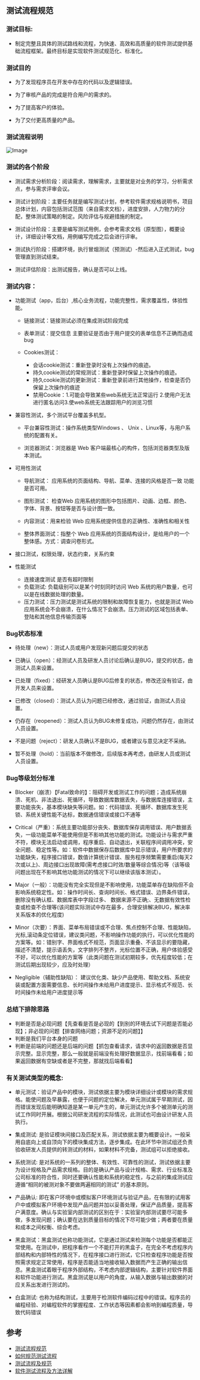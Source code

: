 ## 测试流程规范

### 测试目标: 
+ 制定完整且具体的测试路线和流程，为快速、高效和高质量的软件测试提供基础流程框架。最终目标是实现软件测试规范化、标准化。

### 测试目的

+ 为了发现程序员在开发中存在的代码以及逻辑错误。

+ 为了审核产品的完成是符合用户的需求的。

+ 为了提高客户的体验。

+ 为了交付更高质量的产品。

### 测试流程说明

![Image](./assets/test-flow.jpg
)

### 测试的各个阶段

+ 测试需求分析阶段：阅读需求，理解需求，主要就是对业务的学习，分析需求点，参与需求评审会议。

+ 测试计划阶段：主要任务就是编写测试计划，参考软件需求规格说明书，项目总体计划，内容包括测试范围（来自需求文档），进度安排，人力物力的分配，整体测试策略的制定。风险评估与规避措施的制定。

+ 测试设计阶段：主要是编写测试用例，会参考需求文档（原型图），概要设计，详细设计等文档，用例编写完成之后会进行评审。

+ 测试执行阶段：搭建环境，执行冒烟测试（预测试）-然后进入正式测试，bug管理直到测试结束。

+ 测试评估阶段：出测试报告，确认是否可以上线。


### 测试内容：

+ 功能测试（app，后台）,核心业务流程，功能完整性，需求覆盖性，体验性能。
    - 链接测试：链接测试必须在集成测试阶段完成

    - 表单测试：提交信息 主要验证是否由于用户提交的表单信息不正确而造成bug

    - Cookies测试：
        * 会话cookie测试：重新登录时没有上次操作的痕迹。
        * 持久cookie测试的常规测试：重新登录时保留上次操作的痕迹。
        * 持久cookie测试的更新测试：重新登录前进行其他操作，检查是否仍保留上次操作的痕迹
        * 禁用Cookie：1.可能会导致某些web系统无法正常运行 2.使用户无法进行匿名访问3.使web系统无法跟踪用户的浏览习惯

+ 兼容性测试，多个测试平台覆盖多机型。
    - 平台兼容性测试：操作系统类型Windows 、 Unix 、Linux等，与用户系统的配置有关。

    - 浏览器测试：浏览器是 Web 客户端最核心的构件，包括浏览器类型及版本测试。 

+ 可用性测试 
    - 导航测试： 应用系统的页面结构、导航、菜单、连接的风格是否一致  功能是否可用。

    - 图形测试： 检查Web 应用系统的图形中包括图片、动画、边框、颜色、字体、背景、按钮等是否与设计图一致。

    - 内容测试：用来检验 Web 应用系统提供信息的正确性、准确性和相关性

    - 整体界面测试：指整个 Web 应用系统的页面结构设计，是给用户的一个整体感。方式：调查问卷形式。

+ 接口测试，权限处理，状态约束，关系约束

+ 性能测试
    - 连接速度测试  是否有超时限制
    - 负载测试: 负载级别可以是某个时刻同时访问 Web 系统的用户数量，也可以是在线数据处理的数量。
    - 压力测试：压力测试是测试系统的限制和故障恢复能力，也就是测试 Web 应用系统会不会崩溃，在什么情况下会崩溃。压力测试的区域包括表单、登陆和其他信息传输页面等


### Bug状态标准

+ 待处理（new）：测试人员或用户发现新问题后提交的状态

+ 已确认（open）：经测试人员及研发人员讨论后确认是BUG，提交的状态，由测试人员来设置。

+ 已处理（fixed）：经研发人员确认是BUG后修复的状态，修改还没有验证，由开发人员来设置。

+ 已修改（closed）：测试人员认为问题已经修改，通过验证，由测试人员设置。

+ 仍存在（reopened）：测试人员认为BUG未修复成功，问题仍然存在，由测试人员设置。

+ 不是问题（reject）：研发人员确认不是BUG，或者建议与意见决定不采纳。

+ 暂不处理（hold）：当前版本不做修改，后续版本再考虑，由研发人员或测试人员设置。

### Bug等级划分标准
+ Blocker（崩溃）【Fatal致命的】：阻碍开发或测试工作的问题；造成系统崩溃、死机、非法退出、死循环，导致数据库数据丢失，与数据库连接错误，主要功能丧失，基本模块缺失等问题。如：代码错误、死循环、数据库发生死锁、系统关键性能不达标，数据通信错误或接口不通等

+ Critical（严重）：系统主要功能部分丧失、数据库保存调用错误、用户数据丢失，一级功能菜单不能使用但是不影响其他功能的测试。功能设计与需求严重不符，模块无法启动或调用，程序重启、自动退出，关联程序间调用冲突，安全问题、稳定性等。如：软件中数据保存后数据库中显示错误，用户所要求的功能缺失，程序接口错误，数值计算统计错误、服务程序频繁需要重启(每天2次或以上)、周边接口出现故障(需考虑接口时效/数量等综合情况)等（该等级问题出现在不影响其他功能测试的情况下可以继续该版本测试）。

+ Major（一般）：功能没有完全实现但是不影响使用，功能菜单存在缺陷但不会影响系统稳定性。如：操作时间长、查询时间长、格式错误、边界条件错误，删除没有确认框、数据库表中字段过多、 数据来源不正确;、无数据有效性检查或检查不合理等(该问题实际测试中存在最多，合理安排解决BUG，解决率关系版本的优化程度)

+ Minor（次要）：界面、菜单布局错误或不合理、焦点控制不合理、性能缺陷，光标,滚动条定位错误，建议类问题，不影响操作功能的执行，可以优化性能的方案等。如：错别字、界面格式不规范，页面显示重叠、不该显示的要隐藏，描述不清楚，提示语丢失，文字排列不整齐，光标位置不正确，用户体验感受不好，可以优化性能的方案等（此类问题在测试初期较多，优先程度较低；在测试后期出现较少，应及时处理）

+ Negligible（辅助性缺陷）： 建议优化类、缺少产品使用、帮助文档、系统安装或配置方面需要信息、长时间操作未给用户进度提示、显示格式不规范、长时间操作未给用户进度提示等

### 总结下排除思路
+ 判断是否是必现问题【先查看是否是必现的【到别的环境去试下问题是否能必现】；非必现的问题【排查网络问题；资源不足的问题】】
+ 判断是我们平台本身的问题
+ 判断是前端的问题还是后端的问题【抓包查看请求，请求中的返回数据是否显示完整。显示完整，那么一般就是前端没有处理好数据显示，找前端看看；如果返回数据有空缺或者是不完整，那就找后端看看】

### 有关测试类型的概念:

+ 单元测试：验证产品中的模块，测试依据主要为模块详细设计或模块的需求规格。能使问题及早暴露，也便于问题的定位解决，单元测试属于早期测试，因而错误发现后能明确知道是某一单元产生的，单元测试允许多个被测单元的测试工作同时开展。根据公司研发流程的实际情况，此测试也可由设计研发人员执行。

+ 集成测试: 是验证模块间接口及匹配关系，测试依据主要为概要设计。一般采用自底向上或自顶向下的模块集成方法，逐步集成。在此环节中测试组还负责验收研发人员提供的转测试的材料，如果材料不完备，测试组可以拒绝接收。

+ 系统测试: 是对系统的一系列的整体、有效性、可靠性的测试，测试依据主要为设计规格及产品需求规格。目的是确认产品与设计规格、需求、行业标准及公司标准的符合性，同时还要确认性能和系统的稳定性，与之前的集成测试应遵循“相同的被测对象不要做两遍相同的测试” 的基本原则。

+ 产品确认: 即在客户环境中或模拟客户环境测试与验证产品，在有限的试用客户中或模拟客户环境中发现产品问题并加以妥善处理，保证产品质量，提高客户满意度。确认与实验室内部测试的区别在于：实验室内部测试要尽可能多做，多发现问题；确认要在达到质量目标的情况下尽可能少做；两者要在质量和成本之间权衡、综合考虑。

+ 黑盒测试：黑盒测试也称功能测试，它是通过测试来检测每个功能是否都能正常使用。在测试中，把程序看作一个不能打开的黑盒子，在完全不考虑程序内部结构和内部特性的情况下，在程序接口进行测试，它只检查程序功能是否按照需求规定正常使用，程序是否能适当地接收输入数据而产生正确的输出信息。黑盒测试着眼于程序外部结构，不考虑内部逻辑结构，主要针对软件界面和软件功能进行测试。黑盒测试是以用户的角度，从输入数据与输出数据的对应关系出发进行测试的。

+ 白盒测试: 也称为结构测试，主要用于检测软件编码过程中的错误。程序员的编程经验、对编程软件的掌握程度、工作状态等因素都会影响到编程质量，导致代码错误


## 参考
+ [测试流程规范](https://www.cnblogs.com/laowang-tester/p/9394990.html)
+ [如何规范测试流程](https://blog.csdn.net/weixin_43254766/article/details/84708497)
+ [测试流程及规范](https://www.jianshu.com/p/6c788e9cbaf3)
+ [软件测试流程及方法详解](http://www.360doc.com/content/19/0814/02/29234429_854721362.shtml)